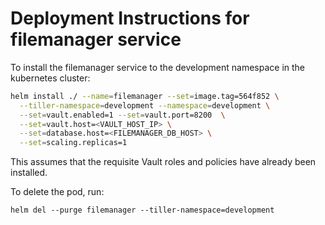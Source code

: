 # Deployment Instructions for filemanager service

To install the filemanager service to the development namespace in the
kubernetes cluster:


```bash
helm install ./ --name=filemanager --set=image.tag=564f852 \
  --tiller-namespace=development --namespace=development \
  --set=vault.enabled=1 --set=vault.port=8200  \
  --set=vault.host=<VAULT_HOST_IP> \
  --set=database.host=<FILEMANAGER_DB_HOST> \
  --set=scaling.replicas=1
```

This assumes that the requisite Vault roles and policies have already been installed.

To delete the pod, run:
```
helm del --purge filemanager --tiller-namespace=development
```
